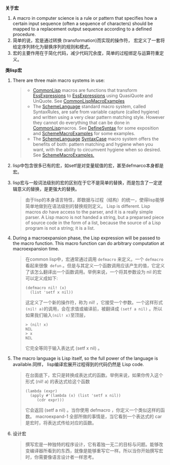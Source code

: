**关于宏**

1. A macro in computer science is a rule or pattern that specifies how a certain input sequence (often a sequence of characters) should be mapped to a replacement output sequence according to a defined procedure. 
2. 简单的说，宏是通过转换 (transformation)而实现的操作符， 宏定义了一套将给定序列转化为替换序列的规则和模式。
3. 宏的主要作用在于简化代码，减少代码冗余度，简单的过程绑定与运算符重定义。

**类lisp宏**

1. There are three main macro systems in use:

   >  -  [CommonLisp](http://wiki.c2.com/?CommonLisp) macros are functions that transform [EssExpressions](http://wiki.c2.com/?EssExpressions) to [EssExpressions](http://wiki.c2.com/?EssExpressions) using QuasiQuote and UnQuote. See [CommonLispMacroExamples](http://wiki.c2.com/?CommonLispMacroExamples)
   >  -  The [SchemeLanguage](http://wiki.c2.com/?SchemeLanguage) standard macro system, called SyntaxRules, are safe from variable capture (called hygiene) and written using a very clear pattern matching style. However they cannot do everything that can be done in [CommonLisp](http://wiki.c2.com/?CommonLisp)macros. See [DefineSyntax](http://wiki.c2.com/?DefineSyntax) for some exposition and [SchemeMacroExamples](http://wiki.c2.com/?SchemeMacroExamples) for some examples.
   >  -  The [SchemeLanguage](http://wiki.c2.com/?SchemeLanguage) [SyntaxCase](http://wiki.c2.com/?SyntaxCase) macro system offers the benefits of both: pattern matching and hygiene when you want, with the ability to circumvent hygiene when so desired. See [SchemeMacroExamples.](http://wiki.c2.com/?SchemeMacroExamples)

2. lisp中包含很多已有的宏，如setf是对变量赋值的宏，甚至defmarco本身都是宏。

3. lisp宏与一般词法级别的宏的区别在于它不是简单的替换，而是包含了一定逻辑意义的替换，是更强大的替换。

   >  由于lisp的本身语言特性，即数据与过程（结构）的统一，使得lisp能够简单地做到在语法级别的替换规则定义。 Lisp is different. Lisp macros *do* have access to the parser, and it is a really simple parser. A Lisp macro is not handed a string, but a preparsed piece of source code in the form of a list, because the source of a Lisp program is not a string; it is a list.

4. During a macroexpansion phase, the Lisp expression will be passed to the macro function. This macro function can do arbitrary computation at macroexpansion time. 

   >  在common lisp中，宏通常通过调用 `defmacro` 来定义。一个 `defmacro` 看起来很像` defun` 。但是与其定义一个函数调用应该产生的值，它定义了该怎么翻译出一个函数调用。举例来说，一个将其参数设为 nil 的宏可以定义成如下:
   >
   >  ```
   >  (defmacro nil! (x)
   >    (list 'setf x nil))
   >  ```
   >
   >  这定义了一个新的操作符，称为 nil! ，它接受一个参数。一个这样形式` (nil! a) `的调用，会在求值或编译前，被翻译成 `(setf a nil)` 。所以如果我们输入` (nil! x) `至顶层，
   >
   >  ```
   >  > (nil! x)
   >  NIL
   >  > x
   >  NIL
   >  ```
   >
   >  它完全等同于输入表达式 (setf x nil) 。

5. The macro language is Lisp itself, so the full power of the language is available.同样， lisp编译宏展开过程得到的代码仍然是 Lisp code. 

   >  在台面底下，宏只是转换成表达式的函数。举例来说，如果你传入这个形式 (nil! a) 的表达式给这个函数
   >
   >  ```
   >  (lambda (expr)
   >    (apply #'(lambda (x) (list 'setf x nil))
   >       (cdr expr)))
   >  ```
   >
   >  它会返回 (setf a nil) 。当你使用 defmacro ，你定义一个类似这样的函数。 macroexpand-1 全部所做的事情是，当它看到一个表达式的 car 是宏时，将表达式传给对应的函数。

6. 设计宏
   >  撰写宏是一种独特的程序设计，它有着独一无二的目标与问题。能够改变编译器所看到的东西，就像是能够重写它一样。所以当你开始撰写宏时，你需要像语言设计者一样思考。
